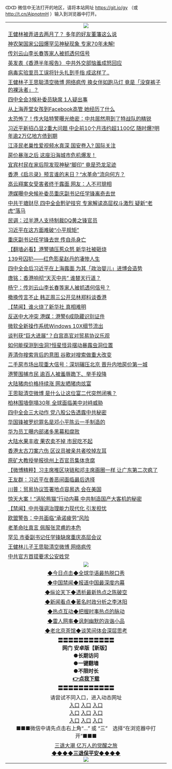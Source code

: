 ↀↀ 微信中无法打开的地区，请将本站网址 https://git.io/gy （或 http://t.cn/AipnotmH ）输入到浏览器中打开。 

<table>
   <tr>
    <td align=center><img src="https://github.com/gyhhx/image-upload/blob/master/20190822-2.jpg" /></td>
  </tr>
<tr><td align="left"><a href="https://xwood.fun/oo.aspx?name=c1091241&key=nqynnipsxfbxcbni&from=gy">王健林被弄进去两月了？ 多年的好友董藩这么说</a></td></tr>
<tr><td align="left"><a href="https://xwood.fun/oo.aspx?name=c1091246&key=nqynnipsxfbxcbni&from=gy">神农架国家公园爆罕见神秘现象 专家70年未解!</a></td></tr>
<tr><td align="left"><a href="https://xwood.fun/oo.aspx?name=c1091163&key=nqynnipsxfbxcbni&from=gy">传刘云山李长春等家人被抓透何信号</a></td></tr>
<tr><td align="left"><a href="https://xwood.fun/oo.aspx?name=c1091166&key=nqynnipsxfbxcbni&from=gy">英发表《香港半年报告》 中共外交部恼羞成怒回应</a></td></tr>
<tr><td align="left"><a href="https://xwood.fun/oo.aspx?name=c1091248&key=nqynnipsxfbxcbni&from=gy">病毒实验室员工误将针头扎到手指 成这样了..</a></td></tr>
<tr><td align="left"><a href="https://xwood.fun/oo.aspx?name=c1091167&key=nqynnipsxfbxcbni&from=gy">王健林子王思聪清空微博 网络疯传 换女伴如跑马灯  竟是「没穿裤子的裸泳者」？</a></td></tr>
<tr><td align="left"><a href="https://xwood.fun/oo.aspx?name=c1091162&key=nqynnipsxfbxcbni&from=gy">四中全会3候补委员缺席 1人疑出事</a></td></tr>
<tr><td align="left"><a href="https://xwood.fun/oo.aspx?name=c1091245&key=nqynnipsxfbxcbni&from=gy">从上海弄堂女孩到Facebook高管 她经历了什么</a></td></tr>
<tr><td align="left"><a href="https://xwood.fun/oo.aspx?name=c1091175&key=nqynnipsxfbxcbni&from=gy">太恐怖了！传大陆特警曝光绝密：中共居然用到了特战队的精锐</a></td></tr>
<tr><td align="left"><a href="https://xwood.fun/oo.aspx?name=c1091159&key=nqynnipsxfbxcbni&from=gy">习近平新招凸显2重大问题 中企前10个月违约超1100亿 随时爆?明年逾2万亿地方债到期</a></td></tr>
<tr><td align="left"><a href="https://xwood.fun/oo.aspx?name=c1024587&key=nqynnipsxfbxcbni&from=gy">江泽民老巢性爱视频水真深 国安卷入? 国际关注</a></td></tr>
<tr><td align="left"><a href="https://xwood.fun/oo.aspx?name=c1091157&key=nqynnipsxfbxcbni&from=gy">房价暴涨之后 这座沿海城市危机爆发！</a></td></tr>
<tr><td align="left"><a href="https://xwood.fun/oo.aspx?name=c1091244&key=nqynnipsxfbxcbni&from=gy">宜宾村民在家后院发现神秘“脚印” 竟是恐龙足迹</a></td></tr>
<tr><td align="left"><a href="https://xwood.fun/oo.aspx?name=c1091239&key=nqynnipsxfbxcbni&from=gy">香港《启示录》预言谁的末日？“水革命”流向何方？</a></td></tr>
<tr><td align="left"><a href="https://xwood.fun/oo.aspx?name=c1091240&key=nqynnipsxfbxcbni&from=gy">高云翔案女受害者终于露面 网友：人不可貌相</a></td></tr>
<tr><td align="left"><a href="https://xwood.fun/oo.aspx?name=c1091234&key=nqynnipsxfbxcbni&from=gy">港媒曝中央候补委员重庆副书记任学锋离奇去世</a></td></tr>
<tr><td align="left"><a href="https://xwood.fun/oo.aspx?name=c1091158&key=nqynnipsxfbxcbni&from=gy">中共干塘财尽 四中全会黔驴技穷 专家解读高层权斗激烈  疑新“老虎”落马</a></td></tr>
<tr><td align="left"><a href="https://xwood.fun/oo.aspx?name=c1091165&key=nqynnipsxfbxcbni&from=gy">民调：过半港人支持制裁DQ黄之锋官员</a></td></tr>
<tr><td align="left"><a href="https://xwood.fun/oo.aspx?name=c1091036&key=nqynnipsxfbxcbni&from=gy">习近平在这方面难破“小平规矩”</a></td></tr>
<tr><td align="left"><a href="https://xwood.fun/oo.aspx?name=c1091206&key=nqynnipsxfbxcbni&from=gy">重庆副书记任学锋去世 传自杀身亡</a></td></tr>
<tr><td align="left"><a href="https://xwood.fun/oo.aspx?name=c1091006&key=nqynnipsxfbxcbni&from=gy">【翻墙必看】港警镇压惹众怒 新华社被砸烧</a></td></tr>
<tr><td align="left"><a href="https://xwood.fun/oo.aspx?name=c1091181&key=nqynnipsxfbxcbni&from=gy">139号囚犯——红色影星赵丹的凄惨人生</a></td></tr>
<tr><td align="left"><a href="https://xwood.fun/oo.aspx?name=c1091115&key=nqynnipsxfbxcbni&from=gy">四中全会后习近平在上海露面 为其「政治婴儿」进博会造势</a></td></tr>
<tr><td align="left"><a href="https://xwood.fun/oo.aspx?name=c1091202&key=nqynnipsxfbxcbni&from=gy">唐铭：香港响彻“天灭中共” 谁替天行道？</a></td></tr>
<tr><td align="left"><a href="https://xwood.fun/oo.aspx?name=c1090941&key=nqynnipsxfbxcbni&from=gy">杨宁：传刘云山李长春等家人被抓透何信号？</a></td></tr>
<tr><td align="left"><a href="https://xwood.fun/oo.aspx?name=c1091255&key=nqynnipsxfbxcbni&from=gy">撤换传言不止 韩正周三公开见林郑料谈香港</a></td></tr>
<tr><td align="left"><a href="https://xwood.fun/oo.aspx?name=c1091258&key=nqynnipsxfbxcbni&from=gy">【禁闻】谁火烧了新华社 真相难明</a></td></tr>
<tr><td align="left"><a href="https://xwood.fun/oo.aspx?name=c1091243&key=nqynnipsxfbxcbni&from=gy">反送中大冲突 港媒：港警6成隐藏识别证件</a></td></tr>
<tr><td align="left"><a href="https://xwood.fun/oo.aspx?name=c1091242&key=nqynnipsxfbxcbni&from=gy">微软全新操作系统Windows 10X细节流出</a></td></tr>
<tr><td align="left"><a href="https://xwood.fun/oo.aspx?name=c1091254&key=nqynnipsxfbxcbni&from=gy">谈判获“巨大进展”？白宫高官对贸易协议乐观</a></td></tr>
<tr><td align="left"><a href="https://xwood.fun/oo.aspx?name=c1091247&key=nqynnipsxfbxcbni&from=gy">如何能探测到虫洞?恒星怪异摆动暴露虫洞位置</a></td></tr>
<tr><td align="left"><a href="https://xwood.fun/oo.aspx?name=c1091164&key=nqynnipsxfbxcbni&from=gy">弄清你搜索背后的意图 谷歌对搜索做重大改变</a></td></tr>
<tr><td align="left"><a href="https://xwood.fun/oo.aspx?name=c1091156&key=nqynnipsxfbxcbni&from=gy">二手房市场出现重大信号：深圳碾压北京 晋升内地房价第一城</a></td></tr>
<tr><td align="left"><a href="https://xwood.fun/oo.aspx?name=c1091161&key=nqynnipsxfbxcbni&from=gy">港警围捕市民 逾百人被羞辱跪下、举手投降</a></td></tr>
<tr><td align="left"><a href="https://xwood.fun/oo.aspx?name=c1091253&key=nqynnipsxfbxcbni&from=gy">大陆猪肉价格持续涨 网友晒猪肉炫富</a></td></tr>
<tr><td align="left"><a href="https://xwood.fun/oo.aspx?name=c1091103&key=nqynnipsxfbxcbni&from=gy">王思聪清空微博 是什么让这位富二代突然闭嘴？</a></td></tr>
<tr><td align="left"><a href="https://xwood.fun/oo.aspx?name=c1091238&key=nqynnipsxfbxcbni&from=gy">柏林围墙倒塌30年 全球面临美中对峙威胁</a></td></tr>
<tr><td align="left"><a href="https://xwood.fun/oo.aspx?name=c1091268&key=nqynnipsxfbxcbni&from=gy">四中全会三大动作 党八股公告透露中共秘密</a></td></tr>
<tr><td align="left"><a href="https://xwood.fun/oo.aspx?name=c1091142&key=nqynnipsxfbxcbni&from=gy">华国锋被罗织罪名是邓小平陈云一手制造的</a></td></tr>
<tr><td align="left"><a href="https://xwood.fun/oo.aspx?name=c1091210&key=nqynnipsxfbxcbni&from=gy">华为员工曝内部诸多黑幕和腐败</a></td></tr>
<tr><td align="left"><a href="https://xwood.fun/oo.aspx?name=c1091213&key=nqynnipsxfbxcbni&from=gy">大陆水果丰收 果农卖不掉 市民吃不起</a></td></tr>
<tr><td align="left"><a href="https://xwood.fun/oo.aspx?name=c1091179&key=nqynnipsxfbxcbni&from=gy">香港太古刀案六伤 区议员被亲共者咬掉左耳</a></td></tr>
<tr><td align="left"><a href="https://xwood.fun/oo.aspx?name=c1091252&key=nqynnipsxfbxcbni&from=gy">原矿大教授举报徐州上百官员集体贪腐</a></td></tr>
<tr><td align="left"><a href="https://xwood.fun/oo.aspx?name=c1090985&key=nqynnipsxfbxcbni&from=gy">【微博精粹】习主席推区块链和邓主席画圈一样 让广东第二次疯了</a></td></tr>
<tr><td align="left"><a href="https://xwood.fun/oo.aspx?name=c1090982&key=nqynnipsxfbxcbni&from=gy">王友群：习近平在善恶间面临最后选择</a></td></tr>
<tr><td align="left"><a href="https://xwood.fun/oo.aspx?name=c1091214&key=nqynnipsxfbxcbni&from=gy">川普：贸易协议签署地点容易选 会在美国</a></td></tr>
<tr><td align="left"><a href="https://xwood.fun/oo.aspx?name=c1091150&key=nqynnipsxfbxcbni&from=gy">惊天大案！“涡轮熊猫”行动内幕 中共制造国产大客机的秘密</a></td></tr>
<tr><td align="left"><a href="https://xwood.fun/oo.aspx?name=c1091257&key=nqynnipsxfbxcbni&from=gy">【禁闻】中共强调治理能力现代化 引发担忧</a></td></tr>
<tr><td align="left"><a href="https://xwood.fun/oo.aspx?name=c1091058&key=nqynnipsxfbxcbni&from=gy">欧盟警告：中共面临“承诺疲劳”风险</a></td></tr>
<tr><td align="left"><a href="https://xwood.fun/oo.aspx?name=c1091032&key=nqynnipsxfbxcbni&from=gy">老革命吐真言 佩服张灵甫的本色</a></td></tr>
<tr><td align="left"><a href="https://xwood.fun/oo.aspx?name=c1091152&key=nqynnipsxfbxcbni&from=gy">罕见 市委副书记任学锋缺席重庆高层会议</a></td></tr>
<tr><td align="left"><a href="https://xwood.fun/oo.aspx?name=c1090933&key=nqynnipsxfbxcbni&from=gy">王健林儿子王思聪清空微博 网络疯传</a></td></tr>
<tr><td align="left"><a href="https://xwood.fun/oo.aspx?name=c1091235&key=nqynnipsxfbxcbni&from=gy">中共官方首提要求公安姓党</a></td></tr>

   <tr>
    <td align=center><img src="https://github.com/gyhhx/image-upload/blob/master/ogate-c.JPG" /></td>
  </tr>
   <tr>
   <td align=center> 
<a href="https://tru28th.xwood.fun/oo.aspx?name=c816850&key=nqynnipsxfbxcbni&from=gy&tag=9877">◆今日点击◆全球华语最热脱口秀</a><br/>
    </td>
  </tr>
  <tr>
  <td align=center>
<a href="https://tru28th.xwood.fun/oo.aspx?name=c816860&key=nqynnipsxfbxcbni&from=gy&tag=99733110">◆中国禁闻◆报道中国最深度内幕</a><br/>
   </tr>
  <tr>
     <td align=center>
<a href="https://tru28th.xwood.fun/oo.aspx?name=c816855&key=nqynnipsxfbxcbni&from=gy&tag=997110">◆纵论天下◆透析最新热点之陈破空</a><br/>
   </tr>
   <tr>
      <td align=center>
<a href="https://tru28th.xwood.fun/oo.aspx?name=c838308&key=nqynnipsxfbxcbni&from=gy&tag=9973110">◆新闻看点◆著名时政分析之李沐阳</a><br/>
   </tr>
   <tr>
     <td align=center>
<a href="https://tru28th.xwood.fun/oo.aspx?name=c816852&key=nqynnipsxfbxcbni&from=gy&tag=9733110">◆热点互动◆把握时事热点的脉动</a><br/>
   </tr>
   <tr>
      <td align=center>
<a href="https://tru28th.xwood.fun/oo.aspx?name=c816694&key=nqynnipsxfbxcbni&from=gy&tag=93310">◆雷人网事◆讽刺幽默的诙谐小品</a><br/>
   </tr>
   <tr>
    <td align=center>
<a href="https://tru28th.xwood.fun/oo.aspx?name=c816650&key=nqynnipsxfbxcbni&from=gy&tag=9973110">◆老北京茶馆◆谈笑间体会深层思考</a><br/>
   </tr>
  <tr>
    <td align=center>
 <b>〓〓〓〓〓〓〓〓〓〓〓<br/>网门 安卓版【新版】<br/> ●长期访问<br/> ●一键翻墙<br/>  ●不限时长<br/> 
 <a href="https://share.weiyun.com/55r7kXH">👉<b>点我下载</a><br/>〓〓〓〓〓〓〓〓〓〓〓<br/>
    </td>  
    </tr>
   <tr>
    <td align=center>请尝试不同入口，进入动态网址<br/>
      <a href="https://s3.us-east-2.amazonaws.com/ogateo/show.htm">入口</a>
      <a href="https://s3.ca-central-1.amazonaws.com/ogatec/show.htm">入口</a>
      <a href="https://s3.ap-southeast-2.amazonaws.com/ogatey/show.htm">入口</a><br/>
      <a href="https://s3.ap-northeast-2.amazonaws.com/ogates/show.htm">入口</a>
      <a href="https://s3.eu-central-1.amazonaws.com/ogatef/show.htm">入口</a>
      <a href="https://s3.ap-south-1.amazonaws.com/ogatem/show.htm">入口</a><br/>
      <a href="https://s3-us-west-1.amazonaws.com/ogaten/show.htm">入口</a>
      <a href="https://s3.eu-west-2.amazonaws.com/ogatel/show.htm">入口</a>
      <a href="https://s3.ap-northeast-1.amazonaws.com/ogatet/show.htm">入口</a><br/>
      ■■■微信中请先点击右上角“...” 或 “三”　选择“在浏览器中打开”■■■<b><br/>
    </td>
  </tr>
  <tr>  
  <td align=center>
  <a href="https://tru28th.xwood.fun/oo.aspx?name=c894205&key=nqynnipsxfbxcbni&from=gy&tag=9973110">三退大潮 亿万人的觉醒之旅</a><br/>
      <a href="https://tru28th.xwood.fun/oo.aspx?name=ogQuit.aspx&key=nqynnipsxfbxcbni&from=gy"><b>◆◆◆◆三退保平安◆◆◆◆<br/></a>
      <img src="https://github.com/gyhhx/image-upload/blob/master/3t.jpg" /><br/>
      </td>
  </tr>
</table>


